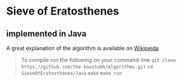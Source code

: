 # Sieve of Eratosthenes
## implemented in Java

A great explanation of the algorithm is
available on [Wikipeida](https://en.wikipedia.org/wiki/Sieve_of_Eratosthenes "Sieve Of Eratosthenes")

> To compile run the following on your command-line
  `git clone https://github.com/the-kaustubh/Algorithms.git`
  `cd SieveOfEratosthenes/Java`
  `make`
  `make run`
